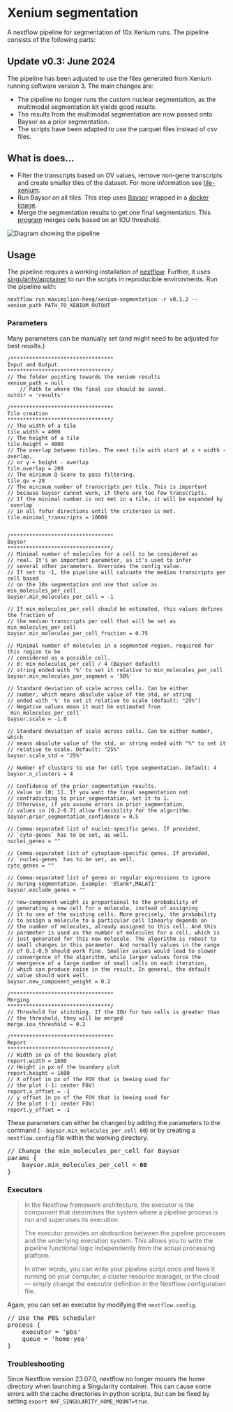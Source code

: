 # Xenium segmentation

A nextflow pipeline for segmentation of 10x Xenium runs. The pipeline consists of the following parts:

## Update v0.3:  June 2024

The pipeline has been adjusted to use the files generated from Xenium running software version 3. The main changes are:

- The pipeline no longer runs the custom nuclear segmentation, as the multimodal segmentation kit yields good results.
- The results from the multimodal segmentation are now passed onto Baysor as a prior segmentation.
- The scripts have been adapted to use the parquet files instead of csv files.


## What is does...

- Filter the transcripts based on OV values, remove non-gene transcripts and create smaller tiles of the dataset. For more information see [tile-xenium](https://github.com/maximilian-heeg/tile-xenium).
- Run Baysor on all tiles. This step uses [Baysor](https://github.com/kharchenkolab/Baysor) wrapped in a [docker image](https://github.com/maximilian-heeg/baysor-container).
- Merge the segmentation results to get one final segmentation. This [program](https://github.com/maximilian-heeg/merge-baysor) merges cells based on an IOU threshold.

![Diagram showing the pipeline](diagram.drawio.png)


## Usage

The pipeline requires a working installation of [nextflow](https://www.nextflow.io/). Further, it uses [singularity/apptainer](https://apptainer.org/) to run the scripts in reproducible environments.
Run the pipeline with:

    nextflow run maximilian-heeg/xenium-segmentation -r v0.1.2 --xenium_path PATH_TO_XENIUM_OUTOUT

### Parameters

Many parameters can be manually set (and might need to be adjusted for best reuslts.)

    /*********************************
    Input and Output. 
    *********************************/ 
    // The folder pointing towards the xenium results
    xenium_path = null
        // Path to where the final csv should be saved.
    outdir = 'results'
    
    /*********************************
    Tile creation
    *********************************/
    // The width of a tile
    tile.width = 4000 
    // The height of a tile
    tile.height = 4000
    // The overlap between titles. The next tile with start at x + width - overlap, 
    // or y + height - overlap
    tile.overlap = 200
    // The minimum Q-Score to pass filtering. 
    tile.qv = 20
    // The minimum number of transcripts per tile. This is important
    // because baysor cannot work, if there are too few transcripts.
    // If the minimal number is not met in a tile, it will be expanded by `overlap` 
    // in all fofur directions until the criterion is met.
    tile.minimal_transcripts = 10000


    /*********************************
    Baysor
    *********************************/
    // Minimal number of molecules for a cell to be considered as
    // real. It's an important parameter, as it's used to infer
    // several other parameters. Overrides the config value.
    // If set to -1, the pipeline will calcuate the median transcripts per cell based 
    // on the 10x segmentation and use that value as min_molecules_per_cell
    baysor.min_molecules_per_cell = -1

    // If min_molecules_per_cell should be estimated, this values defines the fraction of 
    // the median transcripts per cell that will be set as min_molecules_per_cell
    baysor.min_molecules_per_cell_fraction = 0.75

    // Minimal number of molecules in a segmented region, required for this region to be 
    // considered as a possible cell.
    // 0: min_molecules_per_cell / 4 (Baysor default)
    // string ended with '%' to set it relative to min_molecules_per_cell
    baysor.min_molecules_per_segment = '50%'

    // Standard deviation of scale across cells. Can be either
    // number, which means absolute value of the std, or string
    // ended with '%' to set it relative to scale (default: "25%")
    // Negative values mean it must be estimated from `min_molecules_per_cell`
    baysor.scale = -1.0

    // Standard deviation of scale across cells. Can be either number, which
    // means absolute value of the std, or string ended with "%" to set it 
    // relative to scale. Default: "25%"
    baysor.scale_std = "25%"

    // Number of clusters to use for cell type segmentation. Default: 4
    baysor.n_clusters = 4

    // Confidence of the prior_segmentation results.
    // Value in [0; 1]. If you want the final segmentation not
    // contradicting to prior_segmentation, set it to 1.
    // Otherwise, if you assume errors in prior_segmentation,
    // values in [0.2-0.7] allow flexibility for the algorithm.
    baysor.prior_segmentation_confidence = 0.5

    // Comma-separated list of nuclei-specific genes. If provided, 
    // `cyto-genes` has to be set, as well.
    nuclei_genes = ""
    
    // Comma-separated list of cytoplasm-specific genes. If provided,
    // `nuclei-genes` has to be set, as well.
    cyto_genes = ""

    // Comma-separated list of genes or regular expressions to ignore
    // during segmentation. Example: 'Blank*,MALAT1'
    baysor.exclude_genes = ""

    // new-component-weight is proportional to the probability of 
    // generating a new cell for a molecule, instead of assigning 
    // it to one of the existing cells. More precisely, the probability 
    // to assign a molecule to a particular cell linearly depends on 
    // the number of molecules, already assigned to this cell. And this
    // parameter is used as the number of molecules for a cell, which is
    // just generated for this new molecule. The algorithm is robust to
    // small changes in this parameter. And normally values in the range
    // of 0.1-0.9 should work fine. Smaller values would lead to slower
    // convergence of the algorithm, while larger values force the 
    // emergence of a large number of small cells on each iteration, 
    // which can produce noise in the result. In general, the default 
    // value should work well.
    baysor.new_component_weight = 0.2

    /*********************************
    Merging
    *********************************/
    // Threshold for stitching. If the IOU for two cells is greater than 
    // the threshold, they will be merged
    merge.iou_threshold = 0.2

    /*********************************
    Report
    *********************************/
    // Width in px of the boundary plot
    report.width = 1800
    // Height in px of the boundary plot
    report.height = 1600
    // X offset in px of the FOV that is beeing used for 
    // the plot (-1: center FOV)
    report.x_offset = -1
    // y offset in px of the FOV that is beeing used for 
    // the plot (-1: center FOV)
    report.y_offset = -1


These parameters can either be changed by adding the parameters to the command (`--baysor.min_molecules_per_cell 60`) or by creating a `nextflow.config` file within the working directory.

<pre>
// Change the min_molecules_per_cell for Baysor
params {
    baysor.min_molecules_per_cell = <strong>60</strong>
}
</pre>

### Executors

> In the Nextflow framework architecture, the executor is the component that determines the system where a pipeline process is run and supervises its execution.
> 
> The executor provides an abstraction between the pipeline processes and the underlying execution system. This allows you to write the pipeline functional logic independently from the actual processing platform.
> 
> In other words, you can write your pipeline script once and have it running on your computer, a cluster resource manager, or the cloud — simply change the executor definition in the Nextflow configuration file.

Again, you can set an executor by modifying the `nextflow.config`.

<pre>
// Use the PBS scheduler
process {
    executor = 'pbs'
    queue = 'home-yeo'
}
</pre>

### Troubleshooting

Since Nextflow version 23.07.0, nextflow no longer mounts the home directory when launching a Singularity container. This can cause some errors with the cache directories in python scripts, but can be fixed by setting `export NXF_SINGULARITY_HOME_MOUNT=true`.

